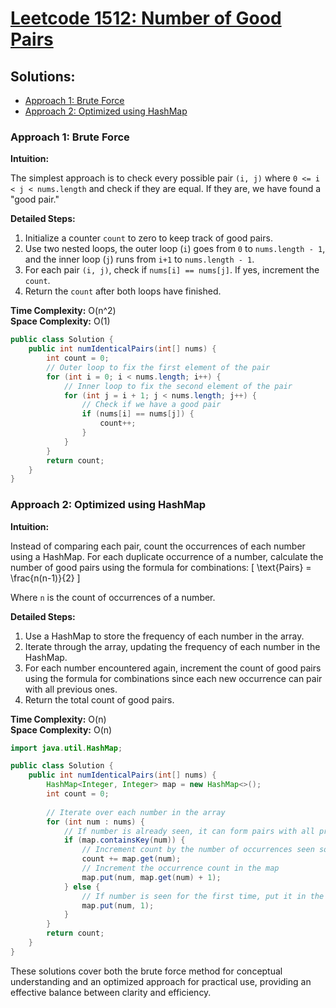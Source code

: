 # [Leetcode 1512: Number of Good Pairs](https://leetcode.com/problems/number-of-good-pairs/)

## Solutions:

- [Approach 1: Brute Force](#approach-1)
- [Approach 2: Optimized using HashMap](#approach-2)

### Approach 1: Brute Force

**Intuition:**

The simplest approach is to check every possible pair `(i, j)` where `0 <= i < j < nums.length` and check if they are equal. If they are, we have found a "good pair."

**Detailed Steps:**

1. Initialize a counter `count` to zero to keep track of good pairs.
2. Use two nested loops, the outer loop (`i`) goes from `0` to `nums.length - 1`, and the inner loop (`j`) runs from `i+1` to `nums.length - 1`.
3. For each pair `(i, j)`, check if `nums[i] == nums[j]`. If yes, increment the `count`.
4. Return the `count` after both loops have finished.

**Time Complexity:** O(n^2)  
**Space Complexity:** O(1)

```java
public class Solution {
    public int numIdenticalPairs(int[] nums) {
        int count = 0;
        // Outer loop to fix the first element of the pair
        for (int i = 0; i < nums.length; i++) {
            // Inner loop to fix the second element of the pair
            for (int j = i + 1; j < nums.length; j++) {
                // Check if we have a good pair
                if (nums[i] == nums[j]) {
                    count++;
                }
            }
        }
        return count;
    }
}
```

### Approach 2: Optimized using HashMap

**Intuition:**

Instead of comparing each pair, count the occurrences of each number using a HashMap. For each duplicate occurrence of a number, calculate the number of good pairs using the formula for combinations: 
\[ \text{Pairs} = \frac{n(n-1)}{2} \]

Where `n` is the count of occurrences of a number.

**Detailed Steps:**

1. Use a HashMap to store the frequency of each number in the array.
2. Iterate through the array, updating the frequency of each number in the HashMap.
3. For each number encountered again, increment the count of good pairs using the formula for combinations since each new occurrence can pair with all previous ones.
4. Return the total count of good pairs.

**Time Complexity:** O(n)  
**Space Complexity:** O(n)

```java
import java.util.HashMap;

public class Solution {
    public int numIdenticalPairs(int[] nums) {
        HashMap<Integer, Integer> map = new HashMap<>();
        int count = 0;
        
        // Iterate over each number in the array
        for (int num : nums) {
            // If number is already seen, it can form pairs with all previous occurrences
            if (map.containsKey(num)) {
                // Increment count by the number of occurrences seen so far
                count += map.get(num);
                // Increment the occurrence count in the map
                map.put(num, map.get(num) + 1);
            } else {
                // If number is seen for the first time, put it in the map
                map.put(num, 1);
            }
        }
        return count;
    }
}
```

These solutions cover both the brute force method for conceptual understanding and an optimized approach for practical use, providing an effective balance between clarity and efficiency.


